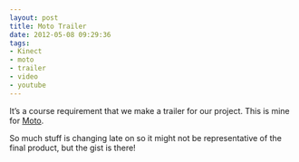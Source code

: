```yaml
---
layout: post
title: Moto Trailer
date: 2012-05-08 09:29:36
tags:
- Kinect
- moto
- trailer
- video
- youtube
---
```

<p>It’s a course requirement that we make a trailer for our project. This is mine for <a href="http://www.mattcrouch.net/moto/">Moto</a>. </p>
<p>So much stuff is changing late on so it might not be representative of the final product, but the gist is there!</p>
<div style="padding-bottom: 0px; padding-left: 0px; width: 506px; padding-right: 0px; display: block; float: none; margin-left: auto; margin-right: auto; padding-top: 0px" id="scid:5737277B-5D6D-4f48-ABFC-DD9C333F4C5D:025db97d-8fd6-4303-8590-17e6041ebb96" class="wlWriterEditableSmartContent">
<div><object width="506" height="284"><param name="movie" value="http://www.youtube.com/v/SoeZ73Q_oiI?hl=en&amp;hd=1" /><embed src="http://www.youtube.com/v/SoeZ73Q_oiI?hl=en&amp;hd=1" type="application/x-shockwave-flash" width="506" height="284"></embed></object></div>
</div>

